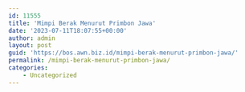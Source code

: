 ```yaml
---
id: 11555
title: 'Mimpi Berak Menurut Primbon Jawa'
date: '2023-07-11T18:07:55+00:00'
author: admin
layout: post
guid: 'https://bos.awn.biz.id/mimpi-berak-menurut-primbon-jawa/'
permalink: /mimpi-berak-menurut-primbon-jawa/
categories:
    - Uncategorized
---
```


